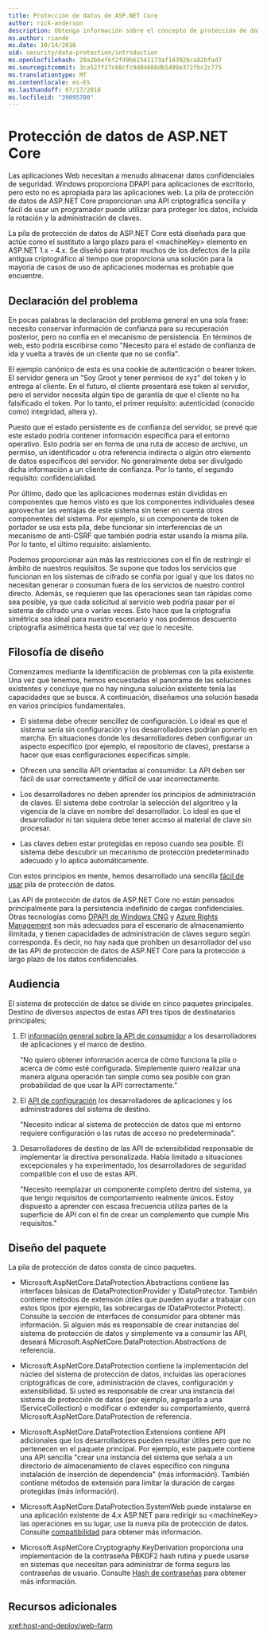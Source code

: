```yaml
---
title: Protección de datos de ASP.NET Core
author: rick-anderson
description: Obtenga información sobre el concepto de protección de datos y los principios de diseño de las API de protección de datos de ASP.NET Core.
ms.author: riande
ms.date: 10/14/2016
uid: security/data-protection/introduction
ms.openlocfilehash: 29a2bbef6f2fd9b61541173af143926ca82bfad7
ms.sourcegitcommit: 3ca527f27c88cfc9d04688db5499e372fbc2c775
ms.translationtype: MT
ms.contentlocale: es-ES
ms.lasthandoff: 07/17/2018
ms.locfileid: "39095700"
---
```

# <a name="aspnet-core-data-protection"></a>Protección de datos de ASP.NET Core

Las aplicaciones Web necesitan a menudo almacenar datos confidenciales de seguridad. Windows proporciona DPAPI para aplicaciones de escritorio, pero esto no es apropiada para las aplicaciones web. La pila de protección de datos de ASP.NET Core proporcionan una API criptográfica sencilla y fácil de usar un programador puede utilizar para proteger los datos, incluida la rotación y la administración de claves.

La pila de protección de datos de ASP.NET Core está diseñada para que actúe como el sustituto a largo plazo para el &lt;machineKey&gt; elemento en ASP.NET 1.x - 4.x. Se diseñó para tratar muchos de los defectos de la pila antigua criptográfico al tiempo que proporciona una solución para la mayoría de casos de uso de aplicaciones modernas es probable que encuentre.

## <a name="problem-statement"></a>Declaración del problema

En pocas palabras la declaración del problema general en una sola frase: necesito conservar información de confianza para su recuperación posterior, pero no confía en el mecanismo de persistencia. En términos de web, esto podría escribirse como "Necesito para el estado de confianza de ida y vuelta a través de un cliente que no se confía".

El ejemplo canónico de esta es una cookie de autenticación o bearer token. El servidor genera un "Soy Groot y tener permisos de xyz" del token y lo entrega al cliente. En el futuro, el cliente presentará ese token al servidor, pero el servidor necesita algún tipo de garantía de que el cliente no ha falsificado el token. Por lo tanto, el primer requisito: autenticidad (conocido como) integridad, altera y).

Puesto que el estado persistente es de confianza del servidor, se prevé que este estado podría contener información específica para el entorno operativo. Esto podría ser en forma de una ruta de acceso de archivo, un permiso, un identificador u otra referencia indirecta o algún otro elemento de datos específicos del servidor. No generalmente deba ser divulgado dicha información a un cliente de confianza. Por lo tanto, el segundo requisito: confidencialidad.

Por último, dado que las aplicaciones modernas están divididas en componentes que hemos visto es que los componentes individuales desea aprovechar las ventajas de este sistema sin tener en cuenta otros componentes del sistema. Por ejemplo, si un componente de token de portador se usa esta pila, debe funcionar sin interferencias de un mecanismo de anti-CSRF que también podría estar usando la misma pila. Por lo tanto, el último requisito: aislamiento.

Podemos proporcionar aún más las restricciones con el fin de restringir el ámbito de nuestros requisitos. Se supone que todos los servicios que funcionan en los sistemas de cifrado se confía por igual y que los datos no necesitan generar o consuman fuera de los servicios de nuestro control directo. Además, se requieren que las operaciones sean tan rápidas como sea posible, ya que cada solicitud al servicio web podría pasar por el sistema de cifrado una o varias veces. Esto hace que la criptografía simétrica sea ideal para nuestro escenario y nos podemos descuento criptografía asimétrica hasta que tal vez que lo necesite.

## <a name="design-philosophy"></a>Filosofía de diseño

Comenzamos mediante la identificación de problemas con la pila existente. Una vez que tenemos, hemos encuestadas el panorama de las soluciones existentes y concluye que no hay ninguna solución existente tenía las capacidades que se busca. A continuación, diseñamos una solución basada en varios principios fundamentales.

* El sistema debe ofrecer sencillez de configuración. Lo ideal es que el sistema sería sin configuración y los desarrolladores podrían ponerlo en marcha. En situaciones donde los desarrolladores deben configurar un aspecto específico (por ejemplo, el repositorio de claves), prestarse a hacer que esas configuraciones específicas simple.

* Ofrecen una sencilla API orientadas al consumidor. La API deben ser fácil de usar correctamente y difícil de usar incorrectamente.

* Los desarrolladores no deben aprender los principios de administración de claves. El sistema debe controlar la selección del algoritmo y la vigencia de la clave en nombre del desarrollador. Lo ideal es que el desarrollador ni tan siquiera debe tener acceso al material de clave sin procesar.

* Las claves deben estar protegidas en reposo cuando sea posible. El sistema debe descubrir un mecanismo de protección predeterminado adecuado y lo aplica automáticamente.

Con estos principios en mente, hemos desarrollado una sencilla [fácil de usar](xref:security/data-protection/using-data-protection) pila de protección de datos.

Las API de protección de datos de ASP.NET Core no están pensados principalmente para la persistencia indefinido de cargas confidenciales. Otras tecnologías como [DPAPI de Windows CNG](https://msdn.microsoft.com/library/windows/desktop/hh706794%28v=vs.85%29.aspx) y [Azure Rights Management](https://docs.microsoft.com/rights-management/) son más adecuados para el escenario de almacenamiento ilimitada, y tienen capacidades de administración de claves seguro según corresponda. Es decir, no hay nada que prohíben un desarrollador del uso de las API de protección de datos de ASP.NET Core para la protección a largo plazo de los datos confidenciales.

## <a name="audience"></a>Audiencia

El sistema de protección de datos se divide en cinco paquetes principales. Destino de diversos aspectos de estas API tres tipos de destinatarios principales;

1. El [información general sobre la API de consumidor](xref:security/data-protection/consumer-apis/overview) a los desarrolladores de aplicaciones y el marco de destino.

   "No quiero obtener información acerca de cómo funciona la pila o acerca de cómo esté configurada. Simplemente quiero realizar una manera alguna operación tan simple como sea posible con gran probabilidad de que usar la API correctamente."

2. El [API de configuración](xref:security/data-protection/configuration/overview) los desarrolladores de aplicaciones y los administradores del sistema de destino.

   "Necesito indicar al sistema de protección de datos que mi entorno requiere configuración o las rutas de acceso no predeterminada".

3. Desarrolladores de destino de las API de extensibilidad responsable de implementar la directiva personalizada. Había limitado a situaciones excepcionales y ha experimentado, los desarrolladores de seguridad compatible con el uso de estas API.

   "Necesito reemplazar un componente completo dentro del sistema, ya que tengo requisitos de comportamiento realmente únicos. Estoy dispuesto a aprender con escasa frecuencia utiliza partes de la superficie de API con el fin de crear un complemento que cumple Mis requisitos."

## <a name="package-layout"></a>Diseño del paquete

La pila de protección de datos consta de cinco paquetes.

* Microsoft.AspNetCore.DataProtection.Abstractions contiene las interfaces básicas de IDataProtectionProvider y IDataProtector. También contiene métodos de extensión útiles que pueden ayudar a trabajar con estos tipos (por ejemplo, las sobrecargas de IDataProtector.Protect). Consulte la sección de interfaces de consumidor para obtener más información. Si alguien más es responsable de crear instancias del sistema de protección de datos y simplemente va a consumir las API, deseará Microsoft.AspNetCore.DataProtection.Abstractions de referencia.

* Microsoft.AspNetCore.DataProtection contiene la implementación del núcleo del sistema de protección de datos, incluidas las operaciones criptográficas de core, administración de claves, configuración y extensibilidad. Si usted es responsable de crear una instancia del sistema de protección de datos (por ejemplo, agregarlo a una IServiceCollection) o modificar o extender su comportamiento, querrá Microsoft.AspNetCore.DataProtection de referencia.

* Microsoft.AspNetCore.DataProtection.Extensions contiene API adicionales que los desarrolladores pueden resultar útiles pero que no pertenecen en el paquete principal. Por ejemplo, este paquete contiene una API sencilla "crear una instancia del sistema que señala a un directorio de almacenamiento de claves específico con ninguna instalación de inserción de dependencia" (más información). También contiene métodos de extensión para limitar la duración de cargas protegidas (más información).

* Microsoft.AspNetCore.DataProtection.SystemWeb puede instalarse en una aplicación existente de 4.x ASP.NET para redirigir su &lt;machineKey&gt; las operaciones en su lugar, use la nueva pila de protección de datos. Consulte [compatibilidad](xref:security/data-protection/compatibility/replacing-machinekey#compatibility-replacing-machinekey) para obtener más información.

* Microsoft.AspNetCore.Cryptography.KeyDerivation proporciona una implementación de la contraseña PBKDF2 hash rutina y puede usarse en sistemas que necesitan para administrar de forma segura las contraseñas de usuario. Consulte [Hash de contraseñas](xref:security/data-protection/consumer-apis/password-hashing) para obtener más información.

## <a name="additional-resources"></a>Recursos adicionales

<xref:host-and-deploy/web-farm>
